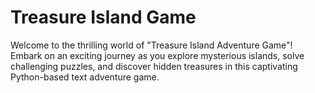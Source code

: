 # Treasure Island Game
 Welcome to the thrilling world of "Treasure Island Adventure Game"! Embark on an exciting journey as you explore mysterious islands, solve challenging puzzles, and discover hidden treasures in this captivating Python-based text adventure game.
